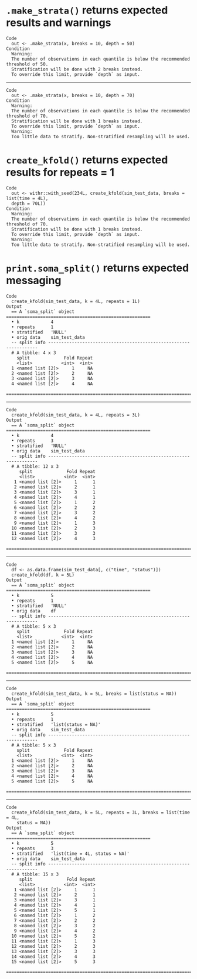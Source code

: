 # `.make_strata()` returns expected results and warnings

    Code
      out <- .make_strata(x, breaks = 10, depth = 50)
    Condition
      Warning:
      The number of observations in each quantile is below the recommended threshold of 50.
      Stratification will be done with 2 breaks instead.
      To override this limit, provide `depth` as input.

---

    Code
      out <- .make_strata(x, breaks = 10, depth = 70)
    Condition
      Warning:
      The number of observations in each quantile is below the recommended threshold of 70.
      Stratification will be done with 1 breaks instead.
      To override this limit, provide `depth` as input.
      Warning:
      Too little data to stratify. Non-stratified resampling will be used.

# `create_kfold()` returns expected results for repeats = 1

    Code
      out <- withr::with_seed(234L, create_kfold(sim_test_data, breaks = list(time = 4L),
      depth = 70L))
    Condition
      Warning:
      The number of observations in each quantile is below the recommended threshold of 70.
      Stratification will be done with 1 breaks instead.
      To override this limit, provide `depth` as input.
      Warning:
      Too little data to stratify. Non-stratified resampling will be used.

# `print.soma_split()` returns expected messaging

    Code
      create_kfold(sim_test_data, k = 4L, repeats = 1L)
    Output
      == A `soma_split` object =======================================================
      • k            4
      • repeats      1
      • stratified   'NULL'
      • orig data    sim_test_data
      -- split info ------------------------------------------------------------------
      # A tibble: 4 x 3
        split             Fold Repeat
        <list>           <int>  <int>
      1 <named list [2]>     1     NA
      2 <named list [2]>     2     NA
      3 <named list [2]>     3     NA
      4 <named list [2]>     4     NA
      ================================================================================

---

    Code
      create_kfold(sim_test_data, k = 4L, repeats = 3L)
    Output
      == A `soma_split` object =======================================================
      • k            4
      • repeats      3
      • stratified   'NULL'
      • orig data    sim_test_data
      -- split info ------------------------------------------------------------------
      # A tibble: 12 x 3
         split             Fold Repeat
         <list>           <int>  <int>
       1 <named list [2]>     1      1
       2 <named list [2]>     2      1
       3 <named list [2]>     3      1
       4 <named list [2]>     4      1
       5 <named list [2]>     1      2
       6 <named list [2]>     2      2
       7 <named list [2]>     3      2
       8 <named list [2]>     4      2
       9 <named list [2]>     1      3
      10 <named list [2]>     2      3
      11 <named list [2]>     3      3
      12 <named list [2]>     4      3
      ================================================================================

---

    Code
      df <- as.data.frame(sim_test_data[, c("time", "status")])
      create_kfold(df, k = 5L)
    Output
      == A `soma_split` object =======================================================
      • k            5
      • repeats      1
      • stratified   'NULL'
      • orig data    df
      -- split info ------------------------------------------------------------------
      # A tibble: 5 x 3
        split             Fold Repeat
        <list>           <int>  <int>
      1 <named list [2]>     1     NA
      2 <named list [2]>     2     NA
      3 <named list [2]>     3     NA
      4 <named list [2]>     4     NA
      5 <named list [2]>     5     NA
      ================================================================================

---

    Code
      create_kfold(sim_test_data, k = 5L, breaks = list(status = NA))
    Output
      == A `soma_split` object =======================================================
      • k            5
      • repeats      1
      • stratified   'list(status = NA)'
      • orig data    sim_test_data
      -- split info ------------------------------------------------------------------
      # A tibble: 5 x 3
        split             Fold Repeat
        <list>           <int>  <int>
      1 <named list [2]>     1     NA
      2 <named list [2]>     2     NA
      3 <named list [2]>     3     NA
      4 <named list [2]>     4     NA
      5 <named list [2]>     5     NA
      ================================================================================

---

    Code
      create_kfold(sim_test_data, k = 5L, repeats = 3L, breaks = list(time = 4L,
        status = NA))
    Output
      == A `soma_split` object =======================================================
      • k            5
      • repeats      3
      • stratified   'list(time = 4L, status = NA)'
      • orig data    sim_test_data
      -- split info ------------------------------------------------------------------
      # A tibble: 15 x 3
         split             Fold Repeat
         <list>           <int>  <int>
       1 <named list [2]>     1      1
       2 <named list [2]>     2      1
       3 <named list [2]>     3      1
       4 <named list [2]>     4      1
       5 <named list [2]>     5      1
       6 <named list [2]>     1      2
       7 <named list [2]>     2      2
       8 <named list [2]>     3      2
       9 <named list [2]>     4      2
      10 <named list [2]>     5      2
      11 <named list [2]>     1      3
      12 <named list [2]>     2      3
      13 <named list [2]>     3      3
      14 <named list [2]>     4      3
      15 <named list [2]>     5      3
      ================================================================================

